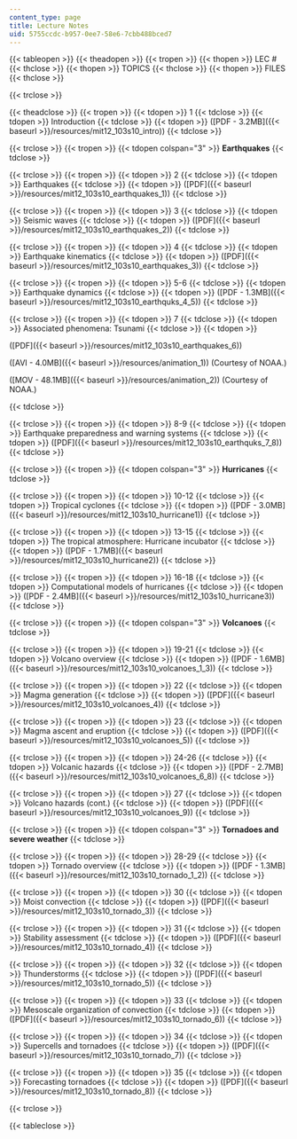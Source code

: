 ```yaml
---
content_type: page
title: Lecture Notes
uid: 5755ccdc-b957-0ee7-58e6-7cbb488bced7
---
```


{{< tableopen >}}
{{< theadopen >}}
{{< tropen >}}
{{< thopen >}}
LEC #
{{< thclose >}}
{{< thopen >}}
TOPICS
{{< thclose >}}
{{< thopen >}}
FILES
{{< thclose >}}

{{< trclose >}}

{{< theadclose >}}
{{< tropen >}}
{{< tdopen >}}
1
{{< tdclose >}}
{{< tdopen >}}
Introduction
{{< tdclose >}}
{{< tdopen >}}
([PDF - 3.2MB]({{< baseurl >}}/resources/mit12_103s10_intro))
{{< tdclose >}}

{{< trclose >}}
{{< tropen >}}
{{< tdopen colspan="3" >}}
**Earthquakes**
{{< tdclose >}}

{{< trclose >}}
{{< tropen >}}
{{< tdopen >}}
2
{{< tdclose >}}
{{< tdopen >}}
Earthquakes
{{< tdclose >}}
{{< tdopen >}}
([PDF]({{< baseurl >}}/resources/mit12_103s10_earthquakes_1))
{{< tdclose >}}

{{< trclose >}}
{{< tropen >}}
{{< tdopen >}}
3
{{< tdclose >}}
{{< tdopen >}}
Seismic waves
{{< tdclose >}}
{{< tdopen >}}
([PDF]({{< baseurl >}}/resources/mit12_103s10_earthquakes_2))
{{< tdclose >}}

{{< trclose >}}
{{< tropen >}}
{{< tdopen >}}
4
{{< tdclose >}}
{{< tdopen >}}
Earthquake kinematics
{{< tdclose >}}
{{< tdopen >}}
([PDF]({{< baseurl >}}/resources/mit12_103s10_earthquakes_3))
{{< tdclose >}}

{{< trclose >}}
{{< tropen >}}
{{< tdopen >}}
5-6
{{< tdclose >}}
{{< tdopen >}}
Earthquake dynamics
{{< tdclose >}}
{{< tdopen >}}
([PDF - 1.3MB]({{< baseurl >}}/resources/mit12_103s10_earthquks_4_5))
{{< tdclose >}}

{{< trclose >}}
{{< tropen >}}
{{< tdopen >}}
7
{{< tdclose >}}
{{< tdopen >}}
Associated phenomena: Tsunami
{{< tdclose >}}
{{< tdopen >}}


([PDF]({{< baseurl >}}/resources/mit12_103s10_earthquakes_6))

([AVI - 4.0MB]({{< baseurl >}}/resources/animation_1)) (Courtesy of NOAA.)

([MOV - 48.1MB]({{< baseurl >}}/resources/animation_2)) (Courtesy of NOAA.)


{{< tdclose >}}

{{< trclose >}}
{{< tropen >}}
{{< tdopen >}}
8-9
{{< tdclose >}}
{{< tdopen >}}
Earthquake preparedness and warning systems
{{< tdclose >}}
{{< tdopen >}}
([PDF]({{< baseurl >}}/resources/mit12_103s10_earthquks_7_8))
{{< tdclose >}}

{{< trclose >}}
{{< tropen >}}
{{< tdopen colspan="3" >}}
**Hurricanes**
{{< tdclose >}}

{{< trclose >}}
{{< tropen >}}
{{< tdopen >}}
10-12
{{< tdclose >}}
{{< tdopen >}}
Tropical cyclones
{{< tdclose >}}
{{< tdopen >}}
([PDF - 3.0MB]({{< baseurl >}}/resources/mit12_103s10_hurricane1))
{{< tdclose >}}

{{< trclose >}}
{{< tropen >}}
{{< tdopen >}}
13-15
{{< tdclose >}}
{{< tdopen >}}
The tropical atmosphere: Hurricane incubator
{{< tdclose >}}
{{< tdopen >}}
([PDF - 1.7MB]({{< baseurl >}}/resources/mit12_103s10_hurricane2))
{{< tdclose >}}

{{< trclose >}}
{{< tropen >}}
{{< tdopen >}}
16-18
{{< tdclose >}}
{{< tdopen >}}
Computational models of hurricanes
{{< tdclose >}}
{{< tdopen >}}
([PDF - 2.4MB]({{< baseurl >}}/resources/mit12_103s10_hurricane3))
{{< tdclose >}}

{{< trclose >}}
{{< tropen >}}
{{< tdopen colspan="3" >}}
**Volcanoes**
{{< tdclose >}}

{{< trclose >}}
{{< tropen >}}
{{< tdopen >}}
19-21
{{< tdclose >}}
{{< tdopen >}}
Volcano overview
{{< tdclose >}}
{{< tdopen >}}
([PDF - 1.6MB]({{< baseurl >}}/resources/mit12_103s10_volcanoes_1_3))
{{< tdclose >}}

{{< trclose >}}
{{< tropen >}}
{{< tdopen >}}
22
{{< tdclose >}}
{{< tdopen >}}
Magma generation
{{< tdclose >}}
{{< tdopen >}}
([PDF]({{< baseurl >}}/resources/mit12_103s10_volcanoes_4))
{{< tdclose >}}

{{< trclose >}}
{{< tropen >}}
{{< tdopen >}}
23
{{< tdclose >}}
{{< tdopen >}}
Magma ascent and eruption
{{< tdclose >}}
{{< tdopen >}}
([PDF]({{< baseurl >}}/resources/mit12_103s10_volcanoes_5))
{{< tdclose >}}

{{< trclose >}}
{{< tropen >}}
{{< tdopen >}}
24-26
{{< tdclose >}}
{{< tdopen >}}
Volcanic hazards
{{< tdclose >}}
{{< tdopen >}}
([PDF - 2.7MB]({{< baseurl >}}/resources/mit12_103s10_volcanoes_6_8))
{{< tdclose >}}

{{< trclose >}}
{{< tropen >}}
{{< tdopen >}}
27
{{< tdclose >}}
{{< tdopen >}}
Volcano hazards (cont.)
{{< tdclose >}}
{{< tdopen >}}
([PDF]({{< baseurl >}}/resources/mit12_103s10_volcanoes_9))
{{< tdclose >}}

{{< trclose >}}
{{< tropen >}}
{{< tdopen colspan="3" >}}
**Tornadoes and severe weather**
{{< tdclose >}}

{{< trclose >}}
{{< tropen >}}
{{< tdopen >}}
28-29
{{< tdclose >}}
{{< tdopen >}}
Tornado overview
{{< tdclose >}}
{{< tdopen >}}
([PDF - 1.3MB]({{< baseurl >}}/resources/mit12_103s10_tornado_1_2))
{{< tdclose >}}

{{< trclose >}}
{{< tropen >}}
{{< tdopen >}}
30
{{< tdclose >}}
{{< tdopen >}}
Moist convection
{{< tdclose >}}
{{< tdopen >}}
([PDF]({{< baseurl >}}/resources/mit12_103s10_tornado_3))
{{< tdclose >}}

{{< trclose >}}
{{< tropen >}}
{{< tdopen >}}
31
{{< tdclose >}}
{{< tdopen >}}
Stability assessment
{{< tdclose >}}
{{< tdopen >}}
([PDF]({{< baseurl >}}/resources/mit12_103s10_tornado_4))
{{< tdclose >}}

{{< trclose >}}
{{< tropen >}}
{{< tdopen >}}
32
{{< tdclose >}}
{{< tdopen >}}
Thunderstorms
{{< tdclose >}}
{{< tdopen >}}
([PDF]({{< baseurl >}}/resources/mit12_103s10_tornado_5))
{{< tdclose >}}

{{< trclose >}}
{{< tropen >}}
{{< tdopen >}}
33
{{< tdclose >}}
{{< tdopen >}}
Mesoscale organization of convection
{{< tdclose >}}
{{< tdopen >}}
([PDF]({{< baseurl >}}/resources/mit12_103s10_tornado_6))
{{< tdclose >}}

{{< trclose >}}
{{< tropen >}}
{{< tdopen >}}
34
{{< tdclose >}}
{{< tdopen >}}
Supercells and tornadoes
{{< tdclose >}}
{{< tdopen >}}
([PDF]({{< baseurl >}}/resources/mit12_103s10_tornado_7))
{{< tdclose >}}

{{< trclose >}}
{{< tropen >}}
{{< tdopen >}}
35
{{< tdclose >}}
{{< tdopen >}}
Forecasting tornadoes
{{< tdclose >}}
{{< tdopen >}}
([PDF]({{< baseurl >}}/resources/mit12_103s10_tornado_8))
{{< tdclose >}}

{{< trclose >}}

{{< tableclose >}}